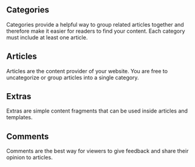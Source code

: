 Categories
---------

Categories provide a helpful way to group related articles together and therefore make it easier for readers to find your content. Each category must include at least one article.


Articles
--------

Articles are the content provider of your website. You are free to uncategorize or group articles into a single category.


Extras
------

Extras are simple content fragments that can be used inside articles and templates.


Comments
--------

Comments are the best way for viewers to give feedback and share their opinion to articles.
